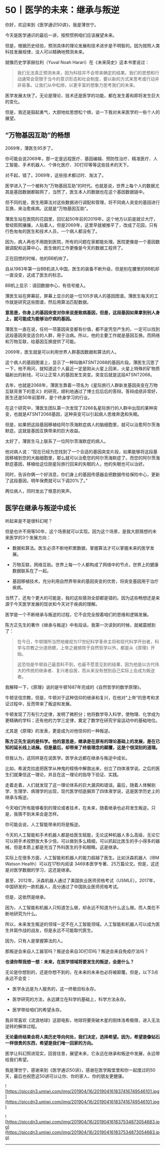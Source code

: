 # 50丨医学的未来：继承与叛逆

你好，欢迎来到《医学通识50讲》，我是薄世宁。

今天是医学通识的最后一讲，按照惯例咱们应该展望未来。

但是，根据历史经验，预测具体的理论发展和技术进步是不明智的。因为按照人类科技发展规律，没人可以精确地预测未来。

就像历史学家赫拉利（Yuval Noah Harari）在《未来简史》这本书里说过：

> 我们无法真正预测未来，因为科技并不会带来确定的结果。我们的思想和行动通常会受限于当今的意识形态和社会制度，要以新的方式来思考或行动并非易事。让我们从中松绑，以更丰富的想象力思考我们的未来。

医学发展太快了。无论是理论、技术还是医学的功能，都在发生着和即将发生巨大的变化。

但是，我还是鼓起勇气，大胆地给思想松个绑，谈一下我对未来医学的一些个人的展望。

## “万物基因互助”的畅想

2069年，薄医生95岁了。

你可能会说2069年，那一定是远程医疗、基因编辑、预防性治疗、精准医疗、人工智能、手术机器人、个体化医疗、3D打印等等这些技术的天下。

对不起，错了。2069年，这些技术都过时、淘汰了。

医学进入了一个被称为“万物基因互助”的时代。也就是说，世界上每个人的数据尤其是基因数据都联网了，当然了，医生本人的数据也在这个基因数据链中。

但不同的是，医生用算法对这些数据进行调配和管理，将不同病人突变的基因进行互换，来治愈疾病。这就是“万物基因互助”。

薄医生站在医院的花园里，回忆起50年前的2019年。这个地方以前是就诊大厅，曾经熙熙攘攘，人贴着人。但是2069年，这里早就被推平了，改成了花园，只有行色匆匆的医生和技术人员，一个病人都没有了。

因为，病人再也不用跑到医院，所有的问题在家都能处理。医院更像是一个基因数据调配和运算中心，医生做的工作更像是今天的数据工程师了。

正在回想的时候，他的BB机响了。

自从1983年第一台BB机进入中国，医生的装备不断升级，但是别在腰里的BB机却一直没变，这成了医生的标志。

BB机上显示：请回数据中心，有信号接入。

薄医生站在屏幕前，屏幕上显示的是一位105岁病人的基因图谱。薄医生每天的工作就是研究这些图谱，然后用算法匹配数据。

 **意思是，你身上的基因突变对你来说是致病基因，但是，这段基因如果拿到别人身上，就可能成为能够治疗病的基因。**

薄医生一直在说，任何一项基因突变都有价值，都不是凭空产生的，一定可以找到这段基因突变适合的人群，用于治病。所以，他的主要工作就是基因互换。而网络和万物互联，给基因互换提供了可能。

2069年，医生就是可以利用世界人群基因数据和算法的人。

这个病人的基因图谱上，显示了一种叫做ATSNT2068的基因片段。薄医生沉思了一下，他不用问，就知道这个人最近一定是刚从火星上回来，火星上特殊的矿物质辐射出的射线，可以让正常人的基因发生突变。突变后就是这段ATSNT2068。

去年，也就是2068年，薄医生靠着一项名为《星际旅行人群新发基因突变在万物互联背景下的意义》的研究，顺利地通过了博士后后后的答辩。答辩成绩非常好，医生还是50年前那样，是个终身学习的行业。

在这个研究中，薄医生团队第一次发现了3266名星际旅行的人群中出现的某种突变，也就是ATSNT2068基因，这种突变可以引起病人思维奔逸和失眠。

但是，如果把这段基因移植给阿尔茨海默症病人的脑细胞里，就可以治愈阿尔茨海默症。这就是基因互换带来的巨大收益。

太好了，薄医生马上联系了一位阿尔茨海默症的病人。

他对病人说：“现在已经为您找到了一个合适的基因突变片段，如果能够将这段基因移植到您的大脑细胞里，那么就可以治愈您的阿尔茨海默症了。而您的阿尔茨海默症基因，移植给这位刚星际旅行回来的失眠的人，他的失眠也可以治好。

同时，告诉你俩一个好消息，你们身上的基因传感器会把数据传给保险中心，更新了这段基因，明年保费就可以下调20%了。”

两位病人，同时发出了惬意的笑声。

## 医学在继承与叛逆中成长

听起来是不是很科幻呢？

但是也许不用等50年，这个场景就可以实现。因为这个场景，是我大胆猜想的未来医学的3个发展方向：

* 数据和算法。医生必须不断地积累数据，掌握算法才可以掌握未来的医学发展。

* 万物互联，网络互助。世界上每一个人都构成了网络中的节点，世界上的健康数据联系在了一起。

* 基因移植技术。充分利用自然界带来的基因突变的优势，将突变基因用于治疗疾病。

当然了，还有个更大的可能是，我的这些猜测全部都是错的。因为这些畅想还是来源于今天医学发展的现状和今天对于疾病的理解。

医学是一个不断继承与叛逆的过程，它不会完全按着咱们的思维和逻辑发展。

陈方正先生的著作《继承与叛逆》中有段话，我第一次读到的时候，就被震撼到了：

> 在今日，牛顿理所当然地被视为17世纪科学革命主将和现代科学开创者，科学与宗教之分道扬镳，上帝之被摈除于自然哲学以外，都是从《原理》开始。
> 
> 
> 
> 这恐怕是牛顿自己最意料不到，也最不愿意见到的结果，因为他是以古代伟大的传统的继承者、复兴者自居，而从来没有想到自己实际上会成为叛逆者。

我解释一下，《原理》说的是牛顿1687年完成的《自然哲学的数学原理》。

牛顿坚信宗教，但是，牛顿对于这种信仰的继承和复兴，在他对“上帝”的思考和求证过程中，反而带来了叛逆和发展。

牛顿发现了万有引力定律，发明了微积分；他将数学导入科学，使物理、化学成为更精确的学科；还有他的力学三定律，奠定了数学在研究宇宙运动中的基础地位。

尤其是《原理》的发表，更是成为对他信仰的一种叛逆。

 **陈方正先生说的是科学。他的意思是，继承是在原有的理论基础上的发展，是在已知的延长线上进展。但是最后，却带来了终极理念的颠覆，这是个很深刻的道理。**

但我认为，这同样是在说医学。医学永远都在继承与叛逆中成长。

比如，希波克拉底把医学从神鬼的桎梏中解救出来，创立了四体液学说。之后的医生们就秉信这一理论，并且在这一理论的指导下验证、实践。

走着走着，人们就发现了这一理论体系的巨大漏洞和错误。最后，随着人体解剖学、生理学、病理学的出现，现代医学彻底摒弃了四体液学说，这是医学历史上的继承与叛逆。

今天咱们所有能够看到的理论或者技术，在未来，随着继承也必将发生叛逆。只是，我猜不到未来会是怎样。

你可能会说，人工智能带来的将是叛逆。

今天的人工智能和手术机器人都是给医生赋能，无论这种机器人多么高级，无论它可以把手术视野放大多少倍，可以做到多么精细，可以抓起比医生的手小得多的器械，但是本质上都是充当了外科医生的手和眼睛。这是继承。

实际上在很多方面，人工智能和机器人的能力超越了医生。比如沃森机器人（IBM Watson Health）可以在17秒内阅读 3469本医学专著、25万篇论文。但是，这还是对医学数据的学习，这还是继承。

甚至，2012年，沃森机器人通过了美国执业医师资格考试（USMLE）。2017年，中国研发的一款机器人，高分通过了中国执业医师资格考试。

但是，这依然是继承。

因为，人工智能和机器人只知道怎么做，却永远不知道为什么这么做。而人类在不断地研究为什么。

所以，未来发生叛逆的领域一定不在人工智能领域。人工智能和机器人可以成为医生并肩作战的战友，但是永远不可能取代医生。

因为，只有人是掌握算法的人。

那叛逆会来自人工器官吗？叛逆会来自3D打印吗？叛逆会来自免疫疗法吗？

 **也请你帮我想一想：未来，在医学领域将要发生的叛逆，会是什么？**

无论是你想到的，还是你想不到的，在未来的未来也必将被颠覆。但是，以下3点永远不会变：

* 医学永远是为人服务的，这一终极目标永存。

* 医学研究的方法，永远建立在科学的基础上，科学方法永存。

* 医学带给咱们的希望永存。

我非常喜欢《流浪地球》这部电影，地球将要突破木星的刚体洛希极限，进入无法逆转的解体过程。

 **无论最终结果会将人类历史导向何处，我们决定，选择希望。因为，希望是像钻石一样很贵的东西，希望是我们唯一回家的方向。**

医学让科幻照进现实，回首往昔，展望未来，它永远在继承和叛逆中发展，永远带给我们希望。

我是薄世宁，感谢来到《医学通识50讲》，感谢在医学殿堂里和你一起度过的50天，最后也祝愿这50讲可以让你、你的家人、你的朋友更健康。

![https://piccdn3.umiwi.com/img/201904/16/201904161837416749546101.jpg](https://piccdn3.umiwi.com/img/201904/16/201904161837416749546101.jpg)

![https://piccdn3.umiwi.com/img/201904/16/201904161837534873054683.jpg](https://piccdn3.umiwi.com/img/201904/16/201904161837534873054683.jpg)

---
